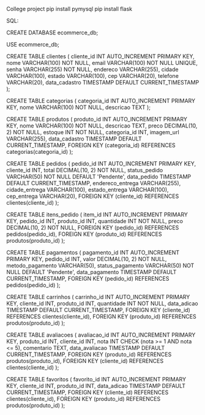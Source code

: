 College project
pip install pymysql
pip install flask

SQL:


CREATE DATABASE ecommerce_db;


USE ecommerce_db;


CREATE TABLE clientes (
    cliente_id INT AUTO_INCREMENT PRIMARY KEY,
    nome VARCHAR(100) NOT NULL,
    email VARCHAR(100) NOT NULL UNIQUE,
    senha VARCHAR(255) NOT NULL,
    endereco VARCHAR(255),
    cidade VARCHAR(100),
    estado VARCHAR(100),
    cep VARCHAR(20),
    telefone VARCHAR(20),
    data_cadastro TIMESTAMP DEFAULT CURRENT_TIMESTAMP
);


CREATE TABLE categorias (
    categoria_id INT AUTO_INCREMENT PRIMARY KEY,
    nome VARCHAR(100) NOT NULL,
    descricao TEXT
);


CREATE TABLE produtos (
    produto_id INT AUTO_INCREMENT PRIMARY KEY,
    nome VARCHAR(100) NOT NULL,
    descricao TEXT,
    preco DECIMAL(10, 2) NOT NULL,
    estoque INT NOT NULL,
    categoria_id INT,
    imagem_url VARCHAR(255),
    data_cadastro TIMESTAMP DEFAULT CURRENT_TIMESTAMP,
    FOREIGN KEY (categoria_id) REFERENCES categorias(categoria_id)
);


CREATE TABLE pedidos (
    pedido_id INT AUTO_INCREMENT PRIMARY KEY,
    cliente_id INT,
    total DECIMAL(10, 2) NOT NULL,
    status_pedido VARCHAR(50) NOT NULL DEFAULT 'Pendente',
    data_pedido TIMESTAMP DEFAULT CURRENT_TIMESTAMP,
    endereco_entrega VARCHAR(255),
    cidade_entrega VARCHAR(100),
    estado_entrega VARCHAR(100),
    cep_entrega VARCHAR(20),
    FOREIGN KEY (cliente_id) REFERENCES clientes(cliente_id)
);


CREATE TABLE itens_pedido (
    item_id INT AUTO_INCREMENT PRIMARY KEY,
    pedido_id INT,
    produto_id INT,
    quantidade INT NOT NULL,
    preco DECIMAL(10, 2) NOT NULL,
    FOREIGN KEY (pedido_id) REFERENCES pedidos(pedido_id),
    FOREIGN KEY (produto_id) REFERENCES produtos(produto_id)
);


CREATE TABLE pagamentos (
    pagamento_id INT AUTO_INCREMENT PRIMARY KEY,
    pedido_id INT,
    valor DECIMAL(10, 2) NOT NULL,
    metodo_pagamento VARCHAR(50),
    status_pagamento VARCHAR(50) NOT NULL DEFAULT 'Pendente',
    data_pagamento TIMESTAMP DEFAULT CURRENT_TIMESTAMP,
    FOREIGN KEY (pedido_id) REFERENCES pedidos(pedido_id)
);


CREATE TABLE carrinhos (
    carrinho_id INT AUTO_INCREMENT PRIMARY KEY,
    cliente_id INT,
    produto_id INT,
    quantidade INT NOT NULL,
    data_adicao TIMESTAMP DEFAULT CURRENT_TIMESTAMP,
    FOREIGN KEY (cliente_id) REFERENCES clientes(cliente_id),
    FOREIGN KEY (produto_id) REFERENCES produtos(produto_id)
);


CREATE TABLE avaliacoes (
    avaliacao_id INT AUTO_INCREMENT PRIMARY KEY,
    produto_id INT,
    cliente_id INT,
    nota INT CHECK (nota >= 1 AND nota <= 5),
    comentario TEXT,
    data_avaliacao TIMESTAMP DEFAULT CURRENT_TIMESTAMP,
    FOREIGN KEY (produto_id) REFERENCES produtos(produto_id),
    FOREIGN KEY (cliente_id) REFERENCES clientes(cliente_id)
);


CREATE TABLE favoritos (
    favorito_id INT AUTO_INCREMENT PRIMARY KEY,
    cliente_id INT,
    produto_id INT,
    data_adicao TIMESTAMP DEFAULT CURRENT_TIMESTAMP,
    FOREIGN KEY (cliente_id) REFERENCES clientes(cliente_id),
    FOREIGN KEY (produto_id) REFERENCES produtos(produto_id)
);
